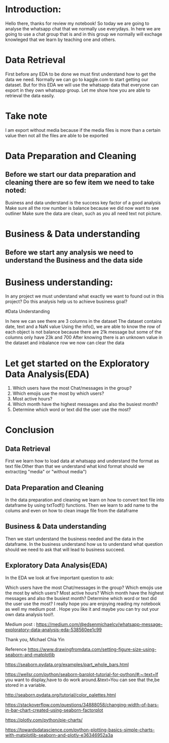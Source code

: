 # Introduction:

Hello there, thanks for review my notebook! So today we are going to analyse the whatsapp chat that we normally use everydays. In here we are going to use a chat group that is and in this group we normally will exchage knowleged that we learn by teaching one and others.

# Data Retrieval

First before any EDA to be done we must first understand how to get the data we need. Normally we can go to kaggle.com to start getting our dataset. But for this EDA we will use the whatsapp data that everyone can export in they own whatsapp group. Let me show how you are able to retrieval the data easily.

# Take note
I am export without media because if the media files is more than a certain value then not all the files are able to be exported

# Data Preparation and Cleaning
## Before we start our data preparation and cleaning there are so few item we need to take noted:

Business and data understand is the success key factor of a good analysis
Make sure all the row number is balance because we did now want to see outliner
Make sure the data are clean, such as you all need text not picture.

# Business & Data understanding
## Before we start any analysis we need to understand the Business and the data side

# Business understanding:

In any project we must understand what exactly we want to found out in this project?
Do this analysis help us to achieve business goal?

#Data Understanding

In here we can see there are 3 columns in the dataset
The dataset contains date, text and a NaN value
Using the info(), we are able to know the row of each object is not balance because there are 21k message but some of the columns only have 23k and 700
After knowing there is an unknown value in the dataset and inbalance row we now can clear the data

# Let get started on the Exploratory Data Analysis(EDA)
1. Which users have the most Chat/messages in the group?
2. Which emojis use the most by which users?
3. Most active hours?
4. Which month have the highest messages and also the busiest month?
5. Determine which word or text did the user use the most?


# Conclusion
## Data Retrieval

First we learn how to load data at whatsapp and understand the format as text file.Other than that we understand what kind format should we extract(eg "media" or "without media")

## Data Preparation and Cleaning

In the data preparation and cleaning we learn on how to convert text file into dataframe by using txtTodf() functions. Then we learn to add name to the colums and even on how to clean image file from the dataframe

## Business & Data understanding

Then we start understand the business needed and the data in the dataframe. In the business understand how us to understand what question should we need to ask that will lead to business succeed.

## Exploratory Data Analysis(EDA)

In the EDA we look at five important question to ask:

Which users have the most Chat/messages in the group?
Which emojis use the most by which users?
Most active hours?
Which month have the highest messages and also the busiest month?
Determine which word or text did the user use the most?
I really hope you are enjoying reading my notebook as well my medium post . Hope you like it and maybe you can try out your own data analysis too!!.

Medium post : https://medium.com/@edsenmichaelcy/whatsapp-message-exploratory-data-analysis-eda-538560ee1c99

Thank you, Michael Chia Yin

Reference
https://www.drawingfromdata.com/setting-figure-size-using-seaborn-and-matplotlib

https://seaborn.pydata.org/examples/part_whole_bars.html

https://wellsr.com/python/seaborn-barplot-tutorial-for-python/#:~:text=If you want to display,have to do work around.&text=You can see that the,be stored in a variable.

http://seaborn.pydata.org/tutorial/color_palettes.html

https://stackoverflow.com/questions/34888058/changing-width-of-bars-in-bar-chart-created-using-seaborn-factorplot

https://plotly.com/python/pie-charts/

https://towardsdatascience.com/python-plotting-basics-simple-charts-with-matplotlib-seaborn-and-plotly-e36346952a3a
